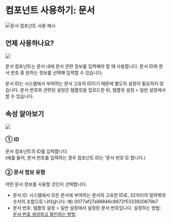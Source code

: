 # 컴포넌트 사용하기: 문서

![](https://www.eformsign.com/kr/support/wp-content/uploads/sites/5/2020/04/image.png)문서 컴포넌트 사용 예시

## 언제 사용하나요?

![](https://www.eformsign.com/kr/support/wp-content/uploads/sites/5/2020/04/document-component-in-list.png)

문서 컴포넌트는 문서 내에 문서 관련 정보를 입력해야 할 때 사용합니다. 문서 ID와 문서 번호 중 원하는 정보를 선택해 입력할 수 있습니다.

문서 ID는 시스템에서 부여하는 문서 고유의 ID이기 때문에 별도의 설정이 필요하지 않습니다. 문서 번호와 관련된 설정은 템플릿을 업로드한 뒤, 템플릿 설정 &gt; 일반 설정에서 할 수 있습니다.

## 속성 알아보기

![](https://www.eformsign.com/kr/support/wp-content/uploads/sites/5/2020/04/document-domponent-properties.png)

### ① ID

문서 컴포넌트의 ID를 입력합니다.  
\(예를 들어, 문서 번호를 입력하는 경우 컴포넌트 ID는 ‘문서 번호’로 합니다.\)

### ② 문서 정보 유형

어떤 문서 정보를 사용할 것인지 선택합니다.

* 문서 ID: 시스템에서 모든 문서에 부여하는 문서의 고유한 ID로, 32자리의 알파벳과 숫자의 조합으로 나타납니다. 예\) 0077af27a98846c8872f5333920679b7
* 문서 번호: 템플릿 설정 &gt; 일반 설정에서 설정된 문서 번호입니다. 설정하는 방법: [문서 번호 생성하고 확인하는 방법](https://www.eformsign.com/kr/support/manual/document-number/)

